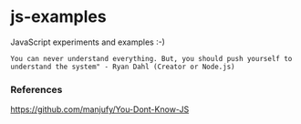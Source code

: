 # js-examples
JavaScript experiments and examples :-)



```You can never understand everything. But, you should push yourself to understand the system" - Ryan Dahl (Creator or Node.js)```

### References

https://github.com/manjufy/You-Dont-Know-JS
